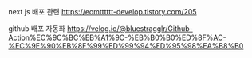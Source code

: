 next js 배포 관련
https://eomtttttt-develop.tistory.com/205

github 배포 자동화
https://velog.io/@bluestragglr/Github-Action%EC%9C%BC%EB%A1%9C-%EB%B0%B0%ED%8F%AC-%EC%9E%90%EB%8F%99%ED%99%94%ED%95%98%EA%B8%B0

